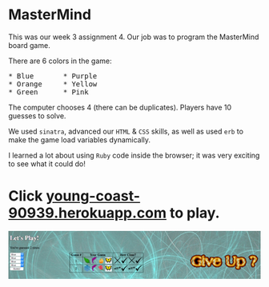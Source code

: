 # MasterMind
This was our week 3 assignment 4.
Our job was to program the MasterMind board game.

There are 6 colors in the game:
<pre>
* Blue       * Purple
* Orange     * Yellow
* Green      * Pink
</pre>

The computer chooses 4 (there can be duplicates).
Players have 10 guesses to solve.

We used `sinatra`, advanced our `HTML` & `CSS` skills, as well as used `erb` to make the game load variables dynamically.

I learned a lot about using `Ruby` code inside the browser; it was very exciting to see what it could do!

# Click [young-coast-90939.herokuapp.com](https://young-coast-90939.herokuapp.com/) to play.

![](https://raw.githubusercontent.com/Jonathan-Colegrove/mastermind/master/README.png)

